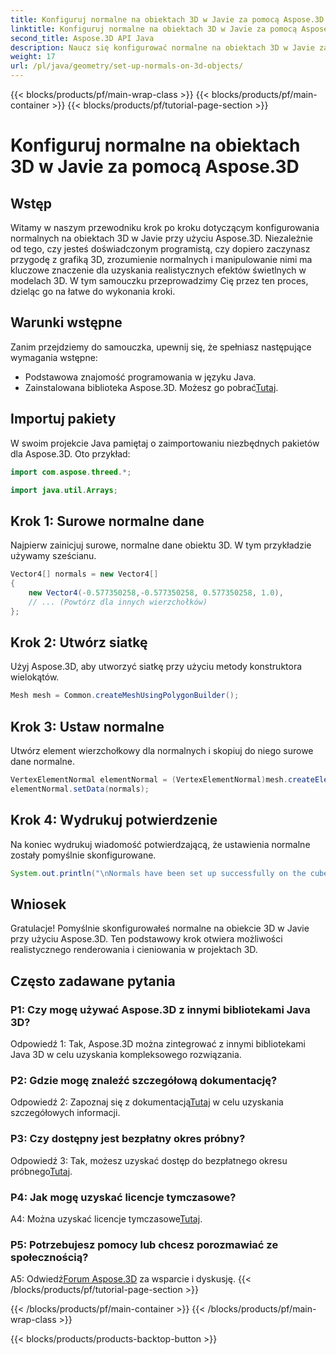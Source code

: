 ```yaml
---
title: Konfiguruj normalne na obiektach 3D w Javie za pomocą Aspose.3D
linktitle: Konfiguruj normalne na obiektach 3D w Javie za pomocą Aspose.3D
second_title: Aspose.3D API Java
description: Naucz się konfigurować normalne na obiektach 3D w Javie za pomocą Aspose.3D. Ulepsz swoją grafikę dzięki temu obszernemu samouczkowi.
weight: 17
url: /pl/java/geometry/set-up-normals-on-3d-objects/
---
```


{{< blocks/products/pf/main-wrap-class >}}
{{< blocks/products/pf/main-container >}}
{{< blocks/products/pf/tutorial-page-section >}}

# Konfiguruj normalne na obiektach 3D w Javie za pomocą Aspose.3D

## Wstęp

Witamy w naszym przewodniku krok po kroku dotyczącym konfigurowania normalnych na obiektach 3D w Javie przy użyciu Aspose.3D. Niezależnie od tego, czy jesteś doświadczonym programistą, czy dopiero zaczynasz przygodę z grafiką 3D, zrozumienie normalnych i manipulowanie nimi ma kluczowe znaczenie dla uzyskania realistycznych efektów świetlnych w modelach 3D. W tym samouczku przeprowadzimy Cię przez ten proces, dzieląc go na łatwe do wykonania kroki.

## Warunki wstępne

Zanim przejdziemy do samouczka, upewnij się, że spełniasz następujące wymagania wstępne:

- Podstawowa znajomość programowania w języku Java.
-  Zainstalowana biblioteka Aspose.3D. Możesz go pobrać[Tutaj](https://releases.aspose.com/3d/java/).

## Importuj pakiety

W swoim projekcie Java pamiętaj o zaimportowaniu niezbędnych pakietów dla Aspose.3D. Oto przykład:

```java
import com.aspose.threed.*;

import java.util.Arrays;
```

## Krok 1: Surowe normalne dane

Najpierw zainicjuj surowe, normalne dane obiektu 3D. W tym przykładzie używamy sześcianu.

```java
Vector4[] normals = new Vector4[]
{
    new Vector4(-0.577350258,-0.577350258, 0.577350258, 1.0),
    // ... (Powtórz dla innych wierzchołków)
};

```

## Krok 2: Utwórz siatkę

Użyj Aspose.3D, aby utworzyć siatkę przy użyciu metody konstruktora wielokątów.

```java
Mesh mesh = Common.createMeshUsingPolygonBuilder();
```

## Krok 3: Ustaw normalne

Utwórz element wierzchołkowy dla normalnych i skopiuj do niego surowe dane normalne.

```java
VertexElementNormal elementNormal = (VertexElementNormal)mesh.createElement(VertexElementType.NORMAL, MappingMode.CONTROL_POINT, ReferenceMode.DIRECT);
elementNormal.setData(normals);
```

## Krok 4: Wydrukuj potwierdzenie

Na koniec wydrukuj wiadomość potwierdzającą, że ustawienia normalne zostały pomyślnie skonfigurowane.

```java
System.out.println("\nNormals have been set up successfully on the cube.");
```

## Wniosek

Gratulacje! Pomyślnie skonfigurowałeś normalne na obiekcie 3D w Javie przy użyciu Aspose.3D. Ten podstawowy krok otwiera możliwości realistycznego renderowania i cieniowania w projektach 3D.

## Często zadawane pytania

### P1: Czy mogę używać Aspose.3D z innymi bibliotekami Java 3D?

Odpowiedź 1: Tak, Aspose.3D można zintegrować z innymi bibliotekami Java 3D w celu uzyskania kompleksowego rozwiązania.

### P2: Gdzie mogę znaleźć szczegółową dokumentację?

 Odpowiedź 2: Zapoznaj się z dokumentacją[Tutaj](https://reference.aspose.com/3d/java/) w celu uzyskania szczegółowych informacji.

### P3: Czy dostępny jest bezpłatny okres próbny?

 Odpowiedź 3: Tak, możesz uzyskać dostęp do bezpłatnego okresu próbnego[Tutaj](https://releases.aspose.com/).

### P4: Jak mogę uzyskać licencje tymczasowe?

 A4: Można uzyskać licencje tymczasowe[Tutaj](https://purchase.aspose.com/temporary-license/).

### P5: Potrzebujesz pomocy lub chcesz porozmawiać ze społecznością?

 A5: Odwiedź[Forum Aspose.3D](https://forum.aspose.com/c/3d/18) za wsparcie i dyskusję.
{{< /blocks/products/pf/tutorial-page-section >}}

{{< /blocks/products/pf/main-container >}}
{{< /blocks/products/pf/main-wrap-class >}}

{{< blocks/products/products-backtop-button >}}
